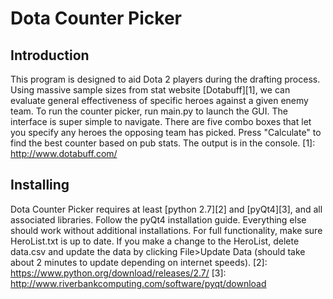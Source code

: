 Dota Counter Picker
===================
Introduction
-------------------
This program is designed to aid Dota 2 players during the drafting process. Using massive sample sizes from stat website [Dotabuff][1], we can evaluate general effectiveness of specific heroes against a given enemy team. To run the counter picker, run main.py to launch the GUI. The interface is super simple to navigate. There are five combo boxes that let you specify any heroes the opposing team has picked. Press "Calculate" to find the best counter based on pub stats. The output is in the console.
  [1]: http://www.dotabuff.com/

Installing
-------------------
Dota Counter Picker requires at least [python 2.7][2] and [pyQt4][3], and all associated libraries. Follow the pyQt4 installation guide. Everything else should work without additional installations. For full functionality, make sure HeroList.txt is up to date. If you make a change to the HeroList, delete data.csv and update the data by clicking File>Update Data (should take about 2 minutes to update depending on internet speeds).
  [2]: https://www.python.org/download/releases/2.7/
  [3]: http://www.riverbankcomputing.com/software/pyqt/download

